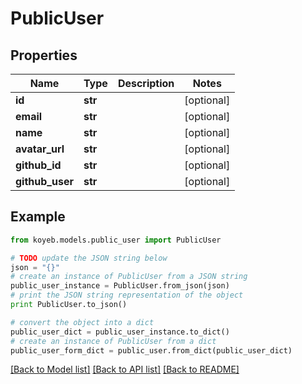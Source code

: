 # PublicUser


## Properties
Name | Type | Description | Notes
------------ | ------------- | ------------- | -------------
**id** | **str** |  | [optional] 
**email** | **str** |  | [optional] 
**name** | **str** |  | [optional] 
**avatar_url** | **str** |  | [optional] 
**github_id** | **str** |  | [optional] 
**github_user** | **str** |  | [optional] 

## Example

```python
from koyeb.models.public_user import PublicUser

# TODO update the JSON string below
json = "{}"
# create an instance of PublicUser from a JSON string
public_user_instance = PublicUser.from_json(json)
# print the JSON string representation of the object
print PublicUser.to_json()

# convert the object into a dict
public_user_dict = public_user_instance.to_dict()
# create an instance of PublicUser from a dict
public_user_form_dict = public_user.from_dict(public_user_dict)
```
[[Back to Model list]](../README.md#documentation-for-models) [[Back to API list]](../README.md#documentation-for-api-endpoints) [[Back to README]](../README.md)


